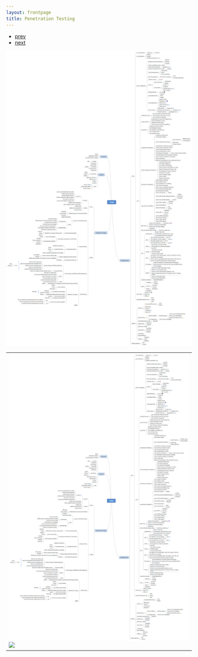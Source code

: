 ```yaml
---
layout: frontpage
title: Penetration Testing
---
```


<div class="navbar">
  <div class="navbar-inner">
      <ul class="nav">
          <li><a href="isletc6_fig4.html">prev</a></li>
          <li><a href="tian2016_fig4.html">next</a></li>
      </ul>
        <img src="assets/bigpublpics/iplotCorr.png" alt="Penetration Testing" title="Penetration Testing"/>
  </div>
</div>

<table class="wide">
<tr>
  <td class="center">
    <img src="assets/bigpublpics/iplotCorr.png" alt="Penetration Testing" title="Penetration Testing"/>
    <img src="../assets/bigpublpics/iplotCorr.png"
  </td>
</tr>
</table>
